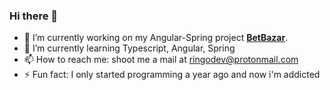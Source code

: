 ### Hi there 👋

<!--
**RingoDev/RingoDev** is a ✨ _special_ ✨ repository because its `README.md` (this file) appears on your GitHub profile.

Here are some ideas to get you started:

-->

- 🔭 I’m currently working on my Angular-Spring project [**BetBazar**](https://github.com/RingoDev/BetBazar).
- 🌱 I’m currently learning Typescript, Angular, Spring
- 📫 How to reach me: shoot me a mail at ringodev@protonmail.com
- ⚡ Fun fact: I only started programming a year ago and now i'm addicted
